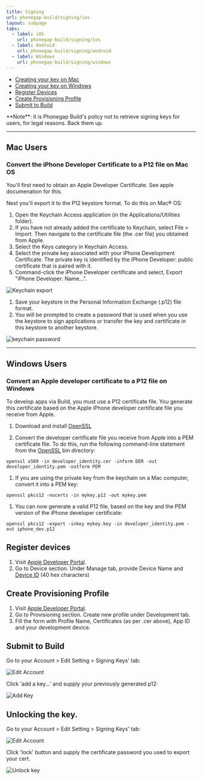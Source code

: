 ```yaml
---
title: Signing
url: phonegap-build/signing/ios
layout: subpage
tabs:
  - label: iOS
    url: phonegap-build/signing/ios
  - label: Android
    url: phonegap-build/signing/android
  - label: Windows
    url: phonegap-build/signing/windows  
---
```


- [Creating your key on Mac](#mac-users)
- [Creating your key on Windows](#windows-users)
- [Register Devices](#register-devices)
- [Create Provisioning Profile](#create-provisioning-profile)
- [Submit to Build](#submit-to-build)

<div class="alert-info">**Note**: it is Phonegap Build's policy not to retrieve signing keys for users, for legal reasons. Back them up.</div>

***

## Mac Users

### Convert the iPhone Developer Certificate to a P12 file on Mac OS

You'll first need to obtain an Apple Developer Certificate. See apple documenation for this.

Next you'll export it to the P12 keystore format. To do this on Mac&reg; OS:

1. Open the Keychain Access application (in the Applications/Utilities folder).
1. If you have not already added the certificate to Keychain, select File > Import. Then navigate to the certificate file (the .cer file) you obtained from Apple.
1. Select the Keys category in Keychain Access.
1. Select the private key associated with your iPhone Development Certificate. The private key is identified by the iPhone Developer: <First Name> <Last Name> public certificate that is paired with it.
1. Command-click the iPhone Developer certificate and select, Export "iPhone Developer: Name...".

  ![Keychain export](/images/phonegap-build/keychain-export.png)

1. Save your keystore in the Personal Information Exchange (.p12) file format.
1. You will be prompted to create a password that is used when you use the keystore to sign applications or transfer the key and certificate in this keystore to another keystore.

  ![keychain password](/images/phonegap-build/keychain-password.png)

***

## Windows Users

### Convert an Apple developer certificate to a P12 file on Windows

To develop apps via Build, you must use a P12 certificate file. You generate this certificate based on the Apple iPhone developer certificate file you receive from Apple.

1. Download and install [OpenSSL](http://slproweb.com/products/Win32OpenSSL.html)

1. Convert the developer certificate file you receive from Apple into a PEM certificate file. To do this, run the following command-line statement from the [OpenSSL](http://slproweb.com/products/Win32OpenSSL.html) bin directory:

  `openssl x509 -in developer_identity.cer -inform DER -out developer_identity.pem -outform PEM`

1. If you are using the private key from the keychain on a Mac computer, convert it into a PEM key:

  `openssl pkcs12 -nocerts -in mykey.p12 -out mykey.pem`

1. You can now generate a valid P12 file, based on the key and the PEM version of the iPhone developer certificate:

  `openssl pkcs12 -export -inkey mykey.key -in developer_identity.pem -out iphone_dev.p12`

## Register devices

1. Visit [Apple Developer Portal](https://developer.apple.com/ios/manage/provisioningprofiles/index.action).
1. Go to Device section. Under Manage tab, provide Device Name and [Device ID](https://developer.apple.com/ios/manage/devices/howto.action) (40 hex characters)

## Create Provisioning Profile

1. Visit [Apple Developer Portal](https://developer.apple.com/ios/manage/provisioningprofiles/index.action).
1. Go to Provisioning section. Create new profile under Development tab.
1. Fill the form with Profile Name, Certificates (as per .cer above), App ID and your development device.

## Submit to Build

Go to your Account > Edit Setting > Signing Keys' tab:

![Edit Account](/images/phonegap-build/edit_account_settings.png)

Click 'add a key...' and supply your previously generated p12:

![Add Key](/images/phonegap-build/ios_add_key.png)

<a class="anchor" id="unlock"></a>

## Unlocking the key.

Go to your Account > Edit Setting > Signing Keys' tab:

![Edit Account](/images/phonegap-build/edit_account_settings.png)

Click 'lock' button and supply the certificate password you used to export your cert.

![Unlock key](/images/phonegap-build/ios_unlock.png)
